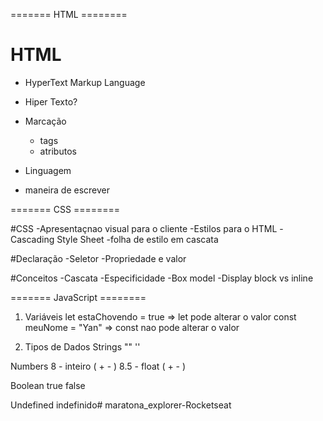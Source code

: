======= HTML ========

# HTML
- HyperText Markup Language 

- Hiper Texto?
- Marcação
  - tags 
  - atributos
- Linguagem
 - maneira de escrever


======= CSS ========

#CSS
-Apresentaçnao visual para o cliente
-Estilos para o HTML
-Cascading Style Sheet
  -folha de estilo em cascata

#Declaração
-Seletor
-Propriedade e valor

#Conceitos
-Cascata 
-Especificidade
-Box model
-Display block vs inline


======= JavaScript ========
1. Variáveis
let estaChovendo = true => let pode alterar o valor
const meuNome = "Yan" => const nao pode alterar o valor

2. Tipos de Dados
    Strings
    ""
    ''

  Numbers
    8 - inteiro ( + - )
    8.5 - float ( + - )  

  Boolean
    true
    false

  Undefined
    indefinido# maratona_explorer-Rocketseat
